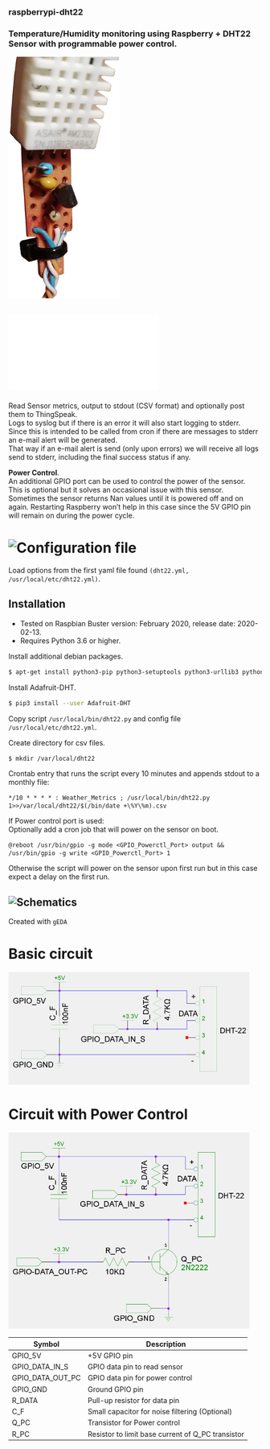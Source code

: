 ### raspberrypi-dht22
### Temperature/Humidity monitoring using Raspberry + DHT22 Sensor with programmable power control.

![Logo](photos/DHT22%26Circuit_small.jpg)

## ![Weather Metrics script](dht22.py)

Read Sensor metrics, output to stdout (CSV format) and optionally post them to ThingSpeak.<br/>
Logs to syslog but if there is an error it will also start logging to stderr.<br/>
Since this is intended to be called from cron if there are messages to stderr an e-mail alert will be generated.<br/>
That way if an e-mail alert is send (only upon errors) we will receive all logs send to stderr, including the final success status if any.

**Power Control**.<br/>
An additional GPIO port can be used to control the power of the sensor.<br/>
This is optional but it solves an occasional issue with this sensor. Sometimes the sensor returns Nan values until it is powered off and on again. Restarting Raspberry won’t help in this case since the 5V GPIO pin will remain on during the power cycle.

# ![Configuration file](dht22.yml)<br/>
Load options from the first yaml file found ```(dht22.yml, /usr/local/etc/dht22.yml)```.<br/>

## Installation
- Tested on Raspbian Buster version: February 2020, release date: 2020-02-13.
- Requires Python 3.6 or higher.

Install additional debian packages.
```sh
$ apt-get install python3-pip python3-setuptools python3-urllib3 python3-yaml python3-rpi.gpio
```

Install Adafruit-DHT.
```sh
$ pip3 install --user Adafruit-DHT
```

Copy script ```/usr/local/bin/dht22.py``` and config file  ```/usr/local/etc/dht22.yml```.

Create directory for csv files.
```sh
$ mkdir /var/local/dht22
```

Crontab entry that runs the script every 10 minutes and appends stdout to a monthly file:
```
*/10 * * * * : Weather_Metrics ; /usr/local/bin/dht22.py 1>>/var/local/dht22/$(/bin/date +\%Y\%m).csv
```

If Power control port is used:<br/>
Optionally add a cron job that will power on the sensor on boot.
```
@reboot /usr/bin/gpio -g mode <GPIO_Powerctl_Port> output && /usr/bin/gpio -g write <GPIO_Powerctl_Port> 1
```
Otherwise the script will power on the sensor upon first run but in this case expect a delay on the first run.

## ![Schematics](schematics/)
Created with ```gEDA```

# Basic circuit
![Basic circuit](schematics/DHT22_circuit_small.png)

# Circuit with Power Control
![Circuit with Power Control](schematics/DHT22_circuit_with_power_control_small.png)

| Symbol | Description |
| ------ | ----------- |
| GPIO_5V | +5V GPIO pin |
| GPIO_DATA_IN_S | GPIO data pin to read sensor |
| GPIO_DATA_OUT_PC | GPIO data pin for power control |
| GPIO_GND | Ground GPIO pin |
| R_DATA | Pull-up resistor for data pin |
| C_F | Small capacitor for noise filtering (Optional) |
| Q_PC | Transistor for Power control |
| R_PC | Resistor to limit base current of Q_PC transistor |

